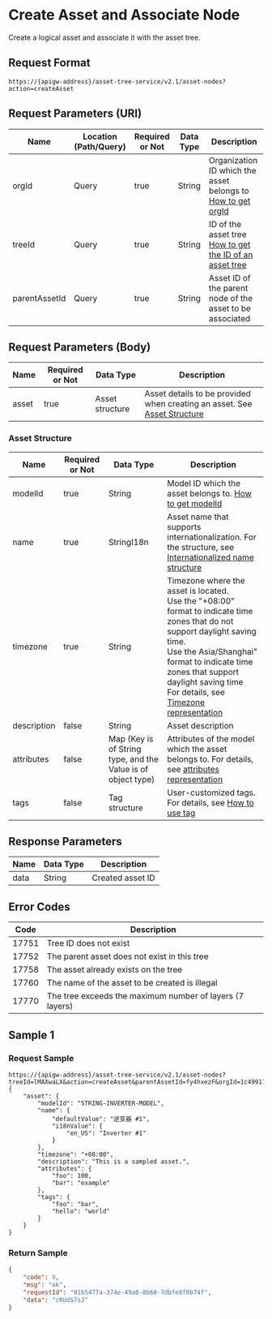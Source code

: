 # Create Asset and Associate Node



Create a logical asset and associate it with the asset tree.

## Request Format

```
https://{apigw-address}/asset-tree-service/v2.1/asset-nodes?action=createAsset
```

## Request Parameters (URI)

| Name | Location (Path/Query) | Required or Not | Data Type | Description |
|---------------|------------------|----------|-----------|--------------|
| orgId         | Query            | true     | String    | Organization ID which the asset belongs to [How to get orgId](/docs/api/en/latest/api_faqs#how-to-get-organization-id-orgid-orgid)                |
| treeId        | Query            | true    | String    | ID of the asset tree [How to get the ID of an asset tree](/docs/api/en/latest/api_faqs.html#how-to-get-the-id-of-an-asset-tree)        |
| parentAssetId | Query            | true    | String    | Asset ID of the parent node of the asset to be associated  |


## Request Parameters (Body)

| Name | Required or Not | Data Type | Description |
|------------|---------------|----------------|--------------------------------|
| asset| true          | Asset structure    | Asset details to be provided when creating an asset. See [Asset Structure](/docs/api/en/latest/asset_tree/create_asset_and_associate_node.html#asset-assetstruc)   |


### Asset Structure <assetstruc>

| Name | Required or Not | Data Type | Description |
|-------|-------|-------------|--------------|
| modelId           | true      | String      | Model ID which the asset belongs to. [How to get modelId](/docs/api/en/latest/api_faqs.html#how-to-get-model-id-modelid-modelid)|
| name |true| StringI18n |Asset name that supports internationalization. For the structure, see [Internationalized name structure](/docs/api/en/latest/api_faqs.html#internationalized-name-structure)
|timezone  |true|  String  |Timezone where the asset is located.<br>Use the "+08:00" format to indicate time zones that do not support daylight saving time.<br>Use the Asia/Shanghai" format to indicate time zones that support daylight saving time<br>For details, see [Timezone representation](http://www.envisioniot.com/docs/api/en/latest/api_faqs.html#timezone-representation) |
|description |false|String|Asset description |
|attributes  |false  |Map  (Key is of String type, and the Value is of object type)  |Attributes of the model which the asset belongs to. For details, see [attributes representation](/docs/api/en/latest/api_faqs.html#attributes-representation) |
|tags |false|Tag structure|User-customized tags. For details, see [How to use tag](http://www.envisioniot.com/docs/api/en/latest/api_faqs.html#how-to-use-tag)|



## Response Parameters

| Name | Data Type | Description |
|-------------|-----------------------------------|-----------------------------|
| data| String                            | Created asset ID                   |


## Error Codes

| Code | Description    |
|-----------|-----------------------------|
| 17751 | Tree ID does not exist              |
| 17752| The parent asset does not exist in this tree          |
| 17758 | The asset already exists on the tree            |
| 17760 | The name of the asset to be created is illegal      |
| 17770| The tree exceeds the maximum number of layers (7 layers) |



## Sample 1

### Request Sample

```
https://{apigw-address}/asset-tree-service/v2.1/asset-nodes?treeId=lMAXwaLX&action=createAsset&parentAssetId=fy4hxezF&orgId=1c499110e8800000
{ 
    "asset": { 
        "modelId": "STRING-INVERTER-MODEL", 
        "name": { 
            "defaultValue": "逆变器 #1", 
            "i18nValue": { 
                "en_US": "Inverter #1" 
            } 
        }, 
        "timezone": "+08:00", 
        "description": "This is a sampled asset.", 
        "attributes": { 
            "foo": 100, 
            "bar": "example" 
        }, 
        "tags": { 
            "foo": "bar", 
            "hello": "world" 
        } 
    } 
}
```

### Return Sample

```json
{ 
    "code": 0, 
    "msg": "ok", 
    "requestId": "01b5477a-374e-49a0-8b68-7dbfe8f0b74f", 
    "data": "cRUdS7sJ" 
} 
```

